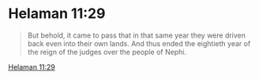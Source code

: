 # Helaman 11:29

> But behold, it came to pass that in that same year they were driven back even into their own lands. And thus ended the eightieth year of the reign of the judges over the people of Nephi.

[Helaman 11:29](https://www.churchofjesuschrist.org/study/scriptures/bofm/hel/11?lang=eng&id=p29#p29)


